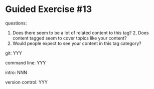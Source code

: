 # Guided Exercise #13
questions:
1. Does there seem to be a lot of related content to this tag?
2, Does content tagged seem to cover topics like your content?
3. Would people expect to see your content in this tag category?

git: YYY

command line: YYY

intro: NNN

version control: YYY

